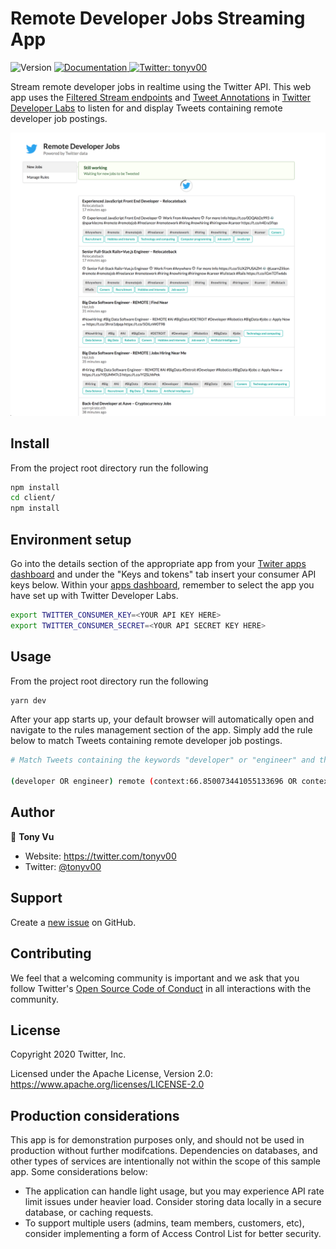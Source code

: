 # Remote Developer Jobs Streaming App

<p>
  <img alt="Version" src="https://img.shields.io/badge/version-1.0.0-blue.svg?cacheSeconds=2592000" />
  <a href="https://github.com/twitterdev/remote-dev-jobs-streamer" target="_blank">
    <img alt="Documentation" src="https://img.shields.io/badge/documentation-yes-brightgreen.svg" />
  </a>
  <a href="https://twitter.com/tonyv00" target="_blank">
    <img alt="Twitter: tonyv00" src="https://img.shields.io/twitter/follow/tonyv00.svg?style=social" />
  </a>
</p>

Stream remote developer jobs in realtime using the Twitter API. This web app uses the [Filtered Stream endpoints](https://developer.twitter.com/en/docs/labs/filtered-stream/overview) and [Tweet Annotations](https://developer.twitter.com/en/docs/labs/overview/whats-new/annotations) in [Twitter Developer Labs](https://developer.twitter.com/en/labs) to listen for and display Tweets containing remote developer job postings.

![Screenshot](screenshot.png?raw=true=858x "Screenshot")


## Install

From the project root directory run the following

```sh
npm install
cd client/
npm install
```

## Environment setup

Go into the details section of the appropriate app from your [Twiter apps dashboard](https://developer.twitter.com/en/apps) and under the "Keys and tokens" tab insert your consumer API keys below. Within your [apps dashboard](https://developer.twitter.com/en/apps), remember to select the app you have set up with Twitter Developer Labs.


```sh
export TWITTER_CONSUMER_KEY=<YOUR API KEY HERE>
export TWITTER_CONSUMER_SECRET=<YOUR API SECRET KEY HERE>
```

## Usage

From the project root directory run the following

```sh
yarn dev
```

After your app starts up, your default browser will automatically open and navigate to the rules management section of the app. Simply add the rule below to match Tweets containing remote developer job postings.


```sh
# Match Tweets containing the keywords "developer" or "engineer" and the keyword "remote", but only if they contain the context entity labels "Job search" or "Recruitment"

(developer OR engineer) remote (context:66.850073441055133696 OR context:66.961961812492148736)
```



## Author

👤 **Tony Vu**

* Website: https://twitter.com/tonyv00
* Twitter: [@tonyv00](https://twitter.com/tonyv00)


## Support

Create a [new issue](https://github.com/twitterdev/search-tweets-python-in-r/issues) on GitHub.

## Contributing

We feel that a welcoming community is important and we ask that you follow Twitter's
[Open Source Code of Conduct](https://github.com/twitter/code-of-conduct/blob/master/code-of-conduct.md)
in all interactions with the community.

## License

Copyright 2020 Twitter, Inc.

Licensed under the Apache License, Version 2.0: https://www.apache.org/licenses/LICENSE-2.0

## Production considerations

This app is for demonstration purposes only, and should not be used in production without further modifcations. Dependencies on databases, and other types of services are intentionally not within the scope of this sample app. Some considerations below:

* The application can handle light usage, but you may experience API rate limit issues under heavier load. Consider storing data locally in a secure database, or caching requests.
* To support multiple users (admins, team members, customers, etc), consider implementing a form of Access Control List for better security.